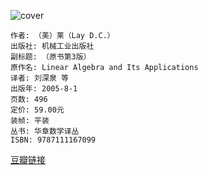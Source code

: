 ![cover](https://img3.doubanio.com/lpic/s27291003.jpg)

    作者: （美）莱（Lay D.C.） 
    出版社: 机械工业出版社
    副标题: （原书第3版）
    原作名: Linear Algebra and Its Applications
    译者: 刘深泉 等 
    出版年: 2005-8-1
    页数: 496
    定价: 59.00元
    装帧: 平装
    丛书: 华章数学译丛
    ISBN: 9787111167099

[豆瓣链接](https://book.douban.com/subject/1425950/)








